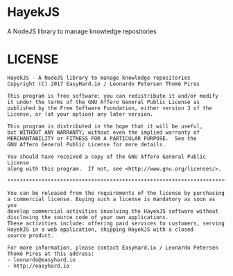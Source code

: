 # HayekJS
A NodeJS library to manage knowledge repositories


# LICENSE

    HayekJS - A NodeJS library to manage knowledge repositories
    Copyright (C) 2017 EasyHard.io / Leonardo Petersen Thomé Pires

    This program is free software: you can redistribute it and/or modify
    it under the terms of the GNU Affero General Public License as
    published by the Free Software Foundation, either version 3 of the
    License, or (at your option) any later version.

    This program is distributed in the hope that it will be useful,
    but WITHOUT ANY WARRANTY; without even the implied warranty of
    MERCHANTABILITY or FITNESS FOR A PARTICULAR PURPOSE.  See the
    GNU Affero General Public License for more details.

    You should have received a copy of the GNU Affero General Public License
    along with this program.  If not, see <http://www.gnu.org/licenses/>.
    
    **************************************************************************
        
    You can be released from the requirements of the license by purchasing
    a commercial license. Buying such a license is mandatory as soon as you
    develop commercial activities involving the HayekJS software without
    disclosing the source code of your own applications.
    These activities include: offering paid services to customers, serving
    HayekJS in a web application, shipping HayekJS with a closed
    source product.
    
    For more information, please contact EasyHard.io / Leonardo Petersen 
    Thomé Pires at this address: 
    - leonardo@easyhard.io
    - http://easyhard.io
